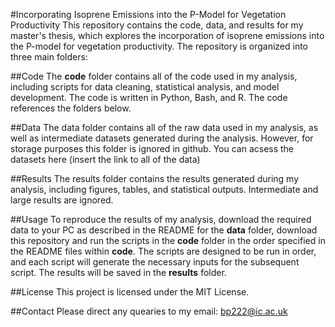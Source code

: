 #Incorporating Isoprene Emissions into the P-Model for Vegetation Productivity
This repository contains the code, data, and results for my master's thesis, which explores the incorporation of isoprene emissions into the P-model for vegetation productivity. The repository is organized into three main folders:

##Code
The **code** folder contains all of the code used in my analysis, including scripts for data cleaning, statistical analysis, and model development. The code is written in Python, Bash, and R. The code references the folders below. 

##Data
The data folder contains all of the raw data used in my analysis, as well as intermediate datasets generated during the analysis. However, for storage purposes this folder is ignored in github. You can acsess the datasets here (insert the link to all of the data) 

##Results
The results folder contains the results generated during my analysis, including figures, tables, and statistical outputs. Intermediate and large results are ignored. 

##Usage
To reproduce the results of my analysis, download the required data to your PC as described in the README for the **data** folder, download this repository and run the scripts in the **code** folder in the order specified in the README files within **code**. The scripts are designed to be run in order, and each script will generate the necessary inputs for the subsequent script. The results will be saved in the **results** folder.

##License
This project is licensed under the MIT License.

##Contact
Please direct any quearies to my email: bp222@ic.ac.uk
